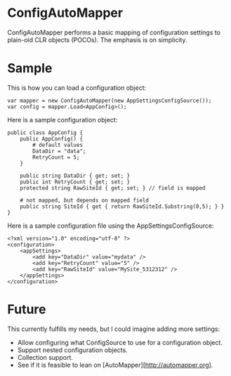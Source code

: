 # ConfigAutoMapper
ConfigAutoMapper performs a basic mapping of configuration settings to plain-old CLR objects (POCOs). The emphasis is on simplicity.

# Sample
This is how you can load a configuration object:

	var mapper = new ConfigAutoMapper(new AppSettingsConfigSource());
	var config = mapper.Load<AppConfig>();

Here is a sample configuration object:

	public class AppConfig {
		public AppConfig() {
			# default values
			DataDir = "data";
			RetryCount = 5;
		}

		public string DataDir { get; set; }
		public int RetryCount { get; set; }	
		protected string RawSiteId { get; set; } // field is mapped

		# not mapped, but depends on mapped field
		public string SiteId { get { return RawSiteId.Substring(0,5); } }
	}

Here is a sample configuration file using the AppSettingsConfigSource:

	<?xml version="1.0" encoding="utf-8" ?>
	<configuration>
		<appSettings>
			<add key="DataDir" value="mydata" />
			<add key="RetryCount" value="5" />
			<add key="RawSiteId" value="MySite_5312312" />
		</appSettings>
	</configuration>

# Future
This currently fulfills my needs, but I could imagine adding more settings:
* Allow configuring what ConfigSource to use for a configuration object.
* Support nested configuration objects.
* Collection support.
* See if it is feasible to lean on [AutoMapper][http://automapper.org].


